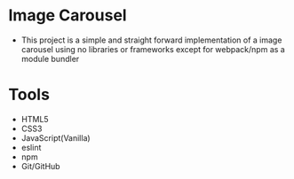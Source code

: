 # Image Carousel

- This project is a simple and straight forward implementation of a image carousel using no libraries or frameworks except for webpack/npm as a module bundler

# Tools

* HTML5
* CSS3
* JavaScript(Vanilla)
* eslint
* npm
* Git/GitHub